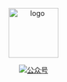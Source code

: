 <p align="center">
    <a href="https://github.com/shenbin-codeenjoy/CodeJourney" target="_blank" rel="noopener noreferrer">
        <img src="https://codeenjoy-1300139518.cos.ap-shanghai.myqcloud.com/code-jouyney/logo/favicon.png" alt="logo" width="100px">
    </a>
</p>

<p align="center">
    <a href="#公众号"><img src="https://img.shields.io/badge/公众号-码农乐享-important.svg" alt="公众号"></a>
</p>